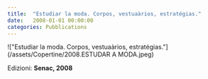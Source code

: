 ```yaml
---
title:  "Estudiar la moda. Corpos, vestuaàrios, estratégias."
date:   2008-01-01 00:00:00
categories: Pubblications
---
```


!["Estudiar la moda. Corpos, vestuaàrios, estratégias."](/assets/Copertine/2008.ESTUDAR A MODA.jpeg)

Edizioni: **Senac, 2008**
